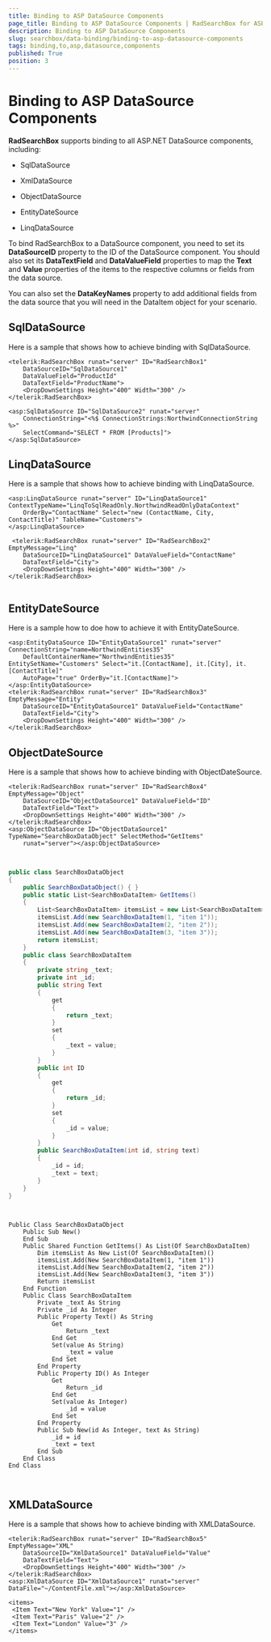 ```yaml
---
title: Binding to ASP DataSource Components
page_title: Binding to ASP DataSource Components | RadSearchBox for ASP.NET AJAX Documentation
description: Binding to ASP DataSource Components
slug: searchbox/data-binding/binding-to-asp-datasource-components
tags: binding,to,asp,datasource,components
published: True
position: 3
---
```


# Binding to ASP DataSource Components



**RadSearchBox** supports binding to all ASP.NET DataSource components, including:

* SqlDataSource

* XmlDataSource

* ObjectDataSource

* EntityDateSource

* LinqDataSource

To bind RadSearchBox to a DataSource component, you need to set its **DataSourceID** property to the ID of the DataSource component. You should also set its **DataTextField** and **DataValueField** properties to map the **Text** and **Value** properties of the items to the respective columns or fields from the data source.

You can also set the **DataKeyNames** property to add additional fields from the data source that you will need in the DataItem object for your scenario.

## SqlDataSource

Here is a sample that shows how to achieve binding with SqlDataSource.

````ASPNET
<telerik:RadSearchBox runat="server" ID="RadSearchBox1" 
	DataSourceID="SqlDataSource1"
	DataValueField="ProductId"
	DataTextField="ProductName">
	<DropDownSettings Height="400" Width="300" />
</telerik:RadSearchBox>

<asp:SqlDataSource ID="SqlDataSource2" runat="server" 
	ConnectionString="<%$ ConnectionStrings:NorthwindConnectionString %>" 
	SelectCommand="SELECT * FROM [Products]">
</asp:SqlDataSource>
````



## LinqDataSource

Here is a sample that shows how to achieve binding with LinqDataSource.

````ASPNET
<asp:LinqDataSource runat="server" ID="LinqDataSource1" ContextTypeName="LinqToSqlReadOnly.NorthwindReadOnlyDataContext"
	OrderBy="ContactName" Select="new (ContactName, City, ContactTitle)" TableName="Customers">
</asp:LinqDataSource>

 <telerik:RadSearchBox runat="server" ID="RadSearchBox2"  EmptyMessage="Linq"
	DataSourceID="LinqDataSource1" DataValueField="ContactName"
	DataTextField="City">
	<DropDownSettings Height="400" Width="300" />
</telerik:RadSearchBox>
	       
````



## EntityDateSource

Here is a sample how to doe how to achieve it with EntityDateSource.

````ASPNET
<asp:EntityDataSource ID="EntityDataSource1" runat="server" ConnectionString="name=NorthwindEntities35"
	DefaultContainerName="NorthwindEntities35" EntitySetName="Customers" Select="it.[ContactName], it.[City], it.[ContactTitle]"
	AutoPage="true" OrderBy="it.[ContactName]">
</asp:EntityDataSource>
<telerik:RadSearchBox runat="server" ID="RadSearchBox3"  EmptyMessage="Entity"
	DataSourceID="EntityDataSource1" DataValueField="ContactName"
	DataTextField="City">
	<DropDownSettings Height="400" Width="300" />
</telerik:RadSearchBox>
````



## ObjectDateSource

Here is a sample that shows how to achieve binding with ObjectDateSource.

````ASPNET
<telerik:RadSearchBox runat="server" ID="RadSearchBox4"  EmptyMessage="Object"
	DataSourceID="ObjectDataSource1" DataValueField="ID"
	DataTextField="Text">
	<DropDownSettings Height="400" Width="300" />
</telerik:RadSearchBox>
<asp:ObjectDataSource ID="ObjectDataSource1" TypeName="SearchBoxDataObject" SelectMethod="GetItems"
	runat="server"></asp:ObjectDataSource>
	
````





````C#
	
public class SearchBoxDataObject
{
	public SearchBoxDataObject() { }
	public static List<SearchBoxDataItem> GetItems()
	{
		List<SearchBoxDataItem> itemsList = new List<SearchBoxDataItem>();
		itemsList.Add(new SearchBoxDataItem(1, "item 1"));
		itemsList.Add(new SearchBoxDataItem(2, "item 2"));
		itemsList.Add(new SearchBoxDataItem(3, "item 3"));
		return itemsList;
	}
	public class SearchBoxDataItem
	{
		private string _text;
		private int _id;
		public string Text
		{
			get
			{
				return _text;
			}
			set
			{
				_text = value;
			}
		}
		public int ID
		{
			get
			{
				return _id;
			}
			set
			{
				_id = value;
			}
		}
		public SearchBoxDataItem(int id, string text)
		{
			_id = id;
			_text = text;
		}
	}
}
	
````
````VB.NET
	
Public Class SearchBoxDataObject
	Public Sub New()
	End Sub
	Public Shared Function GetItems() As List(Of SearchBoxDataItem)
		Dim itemsList As New List(Of SearchBoxDataItem)()
		itemsList.Add(New SearchBoxDataItem(1, "item 1"))
		itemsList.Add(New SearchBoxDataItem(2, "item 2"))
		itemsList.Add(New SearchBoxDataItem(3, "item 3"))
		Return itemsList
	End Function
	Public Class SearchBoxDataItem
		Private _text As String
		Private _id As Integer
		Public Property Text() As String
			Get
				Return _text
			End Get
			Set(value As String)
				_text = value
			End Set
		End Property
		Public Property ID() As Integer
			Get
				Return _id
			End Get
			Set(value As Integer)
				_id = value
			End Set
		End Property
		Public Sub New(id As Integer, text As String)
			_id = id
			_text = text
		End Sub
	End Class
End Class
	
	
````


## XMLDataSource

Here is a sample that shows how to achieve binding with XMLDataSource.

````ASPNET
<telerik:RadSearchBox runat="server" ID="RadSearchBox5"  EmptyMessage="XML"
	DataSourceID="XmlDataSource1" DataValueField="Value"
	DataTextField="Text">
	<DropDownSettings Height="400" Width="300" />
</telerik:RadSearchBox>
<asp:XmlDataSource ID="XmlDataSource1" runat="server" DataFile="~/ContentFile.xml"></asp:XmlDataSource>
````



````ASPNET
<items>
 <Item Text="New York" Value="1" />
 <Item Text="Paris" Value="2" />
 <Item Text="London" Value="3" />
</items>
````


